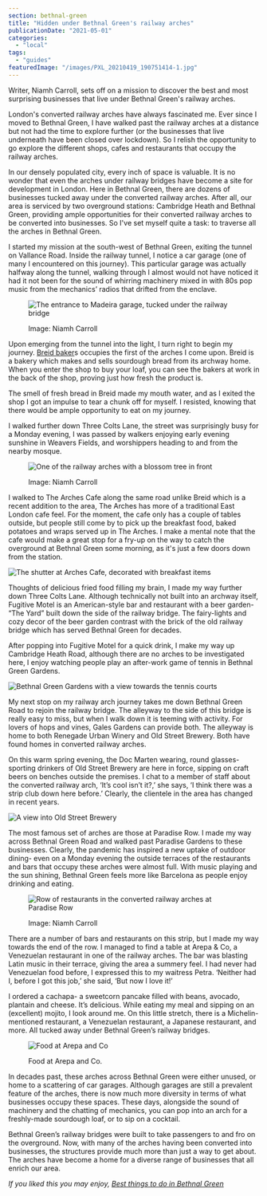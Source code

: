 ```yaml
---
section: bethnal-green
title: "Hidden under Bethnal Green's railway arches"
publicationDate: "2021-05-01"
categories: 
  - "local"
tags: 
  - "guides"
featuredImage: "/images/PXL_20210419_190751414-1.jpg"
---
```


Writer, Niamh Carroll, sets off on a mission to discover the best and most surprising businesses that live under Bethnal Green's railway arches.

London's converted railway arches have always fascinated me. Ever since I moved to Bethnal Green, I have walked past the railway arches at a distance but not had the time to explore further (or the businesses that live underneath have been closed over lockdown). So I relish the opportunity to go explore the different shops, cafes and restaurants that occupy the railway arches.

In our densely populated city, every inch of space is valuable. It is no wonder that even the arches under railway bridges have become a site for development in London. Here in Bethnal Green, there are dozens of businesses tucked away under the converted railway arches. After all, our area is serviced by two overground stations: Cambridge Heath and Bethnal Green, providing ample opportunities for their converted railway arches to be converted into businesses. So I've set myself quite a task: to traverse all the arches in Bethnal Green.

I started my mission at the south-west of Bethnal Green, exiting the tunnel on Vallance Road. Inside the railway tunnel, I notice a car garage (one of many I encountered on this journey). This particular garage was actually halfway along the tunnel, walking through I almost would not have noticed it had it not been for the sound of whirring machinery mixed in with 80s pop music from the mechanics’ radios that drifted from the enclave.

<figure>

![The entrance to Madeira garage, tucked under the railway bridge](/images/PXL_20210419_180536065-1.jpg)

<figcaption>

Image: Niamh Carroll

</figcaption>

</figure>

Upon emerging from the tunnel into the light, I turn right to begin my journey. [Breid baker](http://www.breidbakers.co.uk/)s occupies the first of the arches I come upon. Breid is a bakery which makes and sells sourdough bread from its archway home. When you enter the shop to buy your loaf, you can see the bakers at work in the back of the shop, proving just how fresh the product is. 

The smell of fresh bread in Breid made my mouth water, and as I exited the shop I got an impulse to tear a chunk off for myself. I resisted, knowing that there would be ample opportunity to eat on my journey. 

I walked further down Three Colts Lane, the street was surprisingly busy for a Monday evening, I was passed by walkers enjoying early evening sunshine in Weavers Fields, and worshippers heading to and from the nearby mosque. 

<figure>

![One of the railway arches with a blossom tree in front](/images/PXL_20210419_181004451-2.jpg)

<figcaption>

Image: Niamh Carroll

</figcaption>

</figure>

I walked to The Arches Cafe along the same road unlike Breid which is a recent addition to the area, The Arches has more of a traditional East London cafe feel. For the moment, the cafe only has a couple of tables outside, but people still come by to pick up the breakfast food, baked potatoes and wraps served up in The Arches. I make a mental note that the cafe would make a great stop for a fry-up on the way to catch the overground at Bethnal Green some morning, as it's just a few doors down from the station. 

![The shutter at Arches Cafe, decorated with breakfast items](/images/PXL_20210419_181058822-1.jpg)

Thoughts of delicious fried food filling my brain, I made my way further down Three Colts Lane. Although technically not built into an archway itself, Fugitive Motel is an American-style bar and restaurant with a beer garden- “The Yard” built down the side of the railway bridge. The fairy-lights and cozy decor of the beer garden contrast with the brick of the old railway bridge which has served Bethnal Green for decades. 

After popping into Fugitive Motel for a quick drink, I make my way up Cambridge Heath Road, although there are no arches to be investigated here, I enjoy watching people play an after-work game of tennis in Bethnal Green Gardens. 

![Bethnal Green Gardens with a view towards the tennis courts](/images/PXL_20210419_181414549-1.jpg)

My next stop on my railway arch journey takes me down Bethnal Green Road to rejoin the railway bridge. The alleyway to the side of this bridge is really easy to miss, but when I walk down it is teeming with activity. For lovers of hops and vines, Gales Gardens can provide both. The alleyway is home to both Renegade Urban Winery and Old Street Brewery. Both have found homes in converted railway arches. 

On this warm spring evening, the Doc Marten wearing, round glasses-sporting drinkers of Old Street Brewery are here in force, sipping on craft beers on benches outside the premises. I chat to a member of staff about the converted railway arch, ‘It’s cool isn’t it?,’ she says, ‘I think there was a strip club down here before.’ Clearly, the clientele in the area has changed in recent years.

![A view into Old Street Brewery](/images/PXL_20210419_190258595-1.jpg)

The most famous set of arches are those at Paradise Row. I made my way across Bethnal Green Road and walked past Paradise Gardens to these businesses. Clearly, the pandemic has inspired a new uptake of outdoor dining- even on a Monday evening the outside terraces of the restaurants and bars that occupy these arches were almost full. With music playing and the sun shining, Bethnal Green feels more like Barcelona as people enjoy drinking and eating. 

<figure>

![Row of restaurants in the converted railway arches at Paradise Row](/images/PXL_20210419_190751414-1.jpg)

<figcaption>

Image: Niamh Carroll

</figcaption>

</figure>

There are a number of bars and restaurants on this strip, but I made my way towards the end of the row. I managed to find a table at Arepa & Co, a Venezuelan restaurant in one of the railway arches. The bar was blasting Latin music in their terrace, giving the area a summery feel. I had never had Venezuelan food before, I expressed this to my waitress Petra. ‘Neither had I, before I got this job,’ she said, ‘But now I love it!’ 

I ordered a cachapa- a sweetcorn pancake filled with beans, avocado, plantain and cheese. It’s delicious. While eating my meal and sipping on an (excellent) mojito, I look around me. On this little stretch, there is a Michelin-mentioned restaurant, a Venezuelan restaurant, a Japanese restaurant, and more. All tucked away under Bethnal Green’s railway bridges. 

<figure>

![Food at Arepa and Co](/images/PXL_20210419_193920382-3.jpg)

<figcaption>

Food at Arepa and Co.

</figcaption>

</figure>

In decades past, these arches across Bethnal Green were either unused, or home to a scattering of car garages. Although garages are still a prevalent feature of the arches, there is now much more diversity in terms of what businesses occupy these spaces. These days, alongside the sound of machinery and the chatting of mechanics, you can pop into an arch for a freshly-made sourdough loaf, or to sip on a cocktail. 

Bethnal Green’s railway bridges were built to take passengers to and fro on the overground. Now, with many of the arches having been converted into businesses, the structures provide much more than just a way to get about.  The arches have become a home for a diverse range of businesses that all enrich our area. 

_If you liked this you may enjoy, [Best things to do in Bethnal Green](https://bethnalgreenlondon.co.uk/best-things-to-do-bethnal-green/)_

